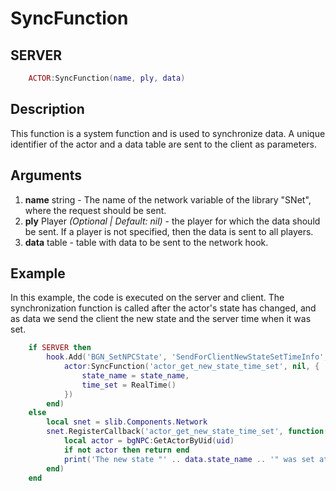 # SyncFunction

## SERVER
```lua
	ACTOR:SyncFunction(name, ply, data)
```

## Description
This function is a system function and is used to synchronize data. A unique identifier of the actor and a data table are sent to the client as parameters.

## Arguments
1. **name** string - The name of the network variable of the library "SNet", where the request should be sent.
2. **ply** Player *(Optional | Default: nil)* - the player for which the data should be sent. If a player is not specified, then the data is sent to all players.
3. **data** table - table with data to be sent to the network hook.

## Example
In this example, the code is executed on the server and client. The synchronization function is called after the actor's state has changed, and as data we send the client the new state and the server time when it was set.

```lua
	if SERVER then
		hook.Add('BGN_SetNPCState', 'SendForClientNewStateSetTimeInfo', function(actor, state_name)
			actor:SyncFunction('actor_get_new_state_time_set', nil, {
				state_name = state_name,
				time_set = RealTime()
			})
		end)
	else
		local snet = slib.Components.Network
		snet.RegisterCallback('actor_get_new_state_time_set', function(ply, uid, data)
			local actor = bgNPC:GetActorByUid(uid)
			if not actor then return end
			print('The new state "' .. data.state_name .. '" was set at "' .. data.time_set .. '" time')
		end)
	end
```